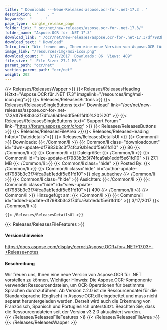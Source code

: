 ```yaml
---
title: " Downloads ---Neue-Releases-aspose.ocr-for-.net-17.3 . "
description:  "    . " 
keywords:  "    . " 
page_type:  single_release_page
folder_link: " ocr/net/new-releases/aspose.ocr-for-.net-17.3/"
folder_name: "Aspose.OCR für .NET 17.3"
download_link: " /ocr/net/new-releases/aspose.ocr-for-.net-17.3/df7983b3c3f74fca9ab1eddf5e61fd10"
download_text: " Download"
Intro_text: "Wir freuen uns, Ihnen eine neue Version von Aspose.OCR für .NET vorstellen zu können. Wichtiger Hinweis: Als..."
image_link: "/resources/img/msi-icon.png"
download_count: "   3/17/2017  Downloads: 86  Views: 489"
file_size: "  File Size: 27.1 MB "
parent_path: "ocr/net"
section_parent_path: "ocr/net"
weight: 202
---
```


{{< Releases/ReleasesWapper >}}
  {{< Releases/ReleasesHeading H2txt="Aspose.OCR für .NET 17.3" imagelink="/resources/img/msi-icon.png">}}
  {{< Releases/ReleasesButtons >}}
    {{< Releases/ReleasesSingleButtons text=" Download" link="/ocr/net/new-releases/aspose.ocr-for-.net-17.3/df7983b3c3f74fca9ab1eddf5e61fd10%20%20" >}}
    {{< Releases/ReleasesSingleButtons text=" Support Forum " link="https://forum.aspose.com/c/ocr" >}}
  {{< Releases/ReleasesButtons >}}
  {{< Releases/ReleasesFileArea >}}
    {{< Releases/ReleasesHeading h4txt="Dateidetails">}}
    {{< Releases/ReleasesDetailsUl >}}
            {{< Common/li >}} Downloads: {{< /Common/li >}}
      {{< Common/li class="downloadcount" id="dwn-update-df7983b3c3f74fca9ab1eddf5e61fd10" >}} 86 {{< /Common/li >}}
      {{< Common/li >}} Dateigröße: {{< /Common/li >}}
      {{< Common/li id="size-update-df7983b3c3f74fca9ab1eddf5e61fd10" >}} 27.1 MB {{< /Common/li >}} 
      {{< Common/li  class="hide" >}} Posted By: {{< /Common/li >}} 
      {{< Common/li class="hide" id="author-update-df7983b3c3f74fca9ab1eddf5e61fd10" >}} oleg.subachev {{< /Common/li >}}
      {{< Common/li class="hide" >}} Ansichten: {{< /Common/li >}}
      {{< Common/li class="hide" id="view-update-df7983b3c3f74fca9ab1eddf5e61fd10" >}} 490 {{< /Common/li >}}
      {{< Common/li >}} Hinzugefügt am: {{< /Common/li >}}
      {{< Common/li id="added-update-df7983b3c3f74fca9ab1eddf5e61fd10" >}} 3/17/2017 {{< /Common/li >}} 

    {{< /Releases/ReleasesDetailsUl >}}

  {{< Releases/ReleasesFileFeatures >}}
      <h4>Versionshinweise</h4><div> <a href="https://docs.aspose.com/display/ocrnet/Aspose.OCR+for+.NET+17.03+-+Release+notes">https://docs.aspose.com/display/ocrnet/Aspose.OCR+for+.NET+17.03+-+Release+notes</a></div><h4> Beschreibung</h4><div class="HTMLDescription"> Wir freuen uns, Ihnen eine neue Version von Aspose.OCR für .NET vorstellen zu können. Wichtiger Hinweis: Die Aspose.OCR-Komponente verwendet Ressourcendateien, um OCR-Operationen für bestimmte Sprachen durchzuführen. Ab Version 2.2.0 ist die Ressourcendatei für die Standardsprache (Englisch) in Aspose.OCR.dll eingebettet und muss nicht separat heruntergeladen werden. Derzeit wird auch die Erkennung von Französisch, Spanisch und Portugiesisch unterstützt. Beachten Sie, dass die Ressourcendateien seit der Version v3.2.0 aktualisiert wurden.</div>
  {{< /Releases/ReleasesFileFeatures >}}
 {{< /Releases/ReleasesFileArea >}}
{{< /Releases/ReleasesWapper >}}



